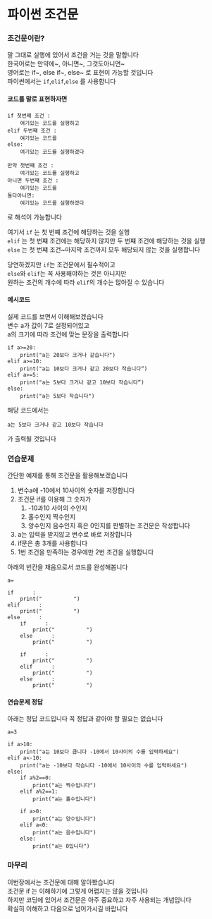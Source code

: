 # 파이썬 조건문

### 조건문이란?
말 그대로 실행에 있어서 조건을 거는 것을 말합니다  
한국어로는 만약에~, 아니면~, 그것도아니면~  
영어로는 if~, else if~, else~ 로 표현이 가능할 것입니다  
파이썬에서는 `if`,`elif`,`else` 를 사용합니다  


#### 코드를 말로 표현하자면
```
if 첫번쨰 조건 :
	여기있는 코드를 실행하고
elif 두번쨰 조건 :
	여기있는 코드를
else:
	여기있는 코드를 실행하겠다
```
```
만약 첫번쨰 조건 :
	여기있는 코드를 실행하고
아니면 두번쨰 조건 :
	여기있는 코드를
둘다아니면:
	여기있는 코드를 실행하겠다
```
로 해석이 가능합니다  

  
여기서 `if` 는 첫 번쨰 조건에 해당하는 것을 실행  
`elif` 는 첫 번쨰 조건에는 해당하지 않지만 두 번쨰 조건에 해당하는 것을 실행  
`else` 는 첫 번쨰 조건~마지막 조건까지 모두 해당되지 않는 것을 실행합니다
  
당연하겠지만 `if`는 조건문에서 필수적이고  
`else`와 `elif`는 꼭 사용해야하는 것은 아니지만  
원하는 조건의 개수에 따라 `elif`의 개수는 많아질 수 있습니다

#### 예시코드  
실제 코드를 보면서 이해해보겠습니다  
변수 a가 값이 7로 설정되어있고   
a의 크기에 따라 조건에 맞는 문장을 출력합니다  

```a=7
if a>=20:
	print("a는 20보다 크거나 같습니다")
elif a>=10:
	print("a는 10보다 크거나 같고 20보다 작습니다“)
elif a>=5:
	print("a는 5보다 크거나 같고 10보다 작습니다“)
else:
	print("a는 5보다 작습니다")
```
해당 코드에서는  
```
a는 5보다 크거나 같고 10보다 작습니다
```
가 출력될 것입니다 


### 연습문제
간단한 예제를 통해 조건문을 활용해보겠습니다

1. 변수a에 -10에서 10사이의 숫자를 저장합니다
2. 조건문 if를 이용해 그 숫자가
	1. -10과10 사이의 수인지
	2. 홀수인지 짝수인지
	3. 양수인지 음수인지 혹은 0인지를 판별하는 조건문은 작성합니다
3. a는 입력을 받지않고 변수로 바로 저장합니다
4. if문은 총 3개를 사용합니다
5. 1번 조건을 만족하는 경우에만 2번 조건을 실행합니다

아래의 빈칸을 채움으로서 코드를 완성해봅니다
```
a=

if      :
	print("          ")
elif      :
	print("          ")
else      :
	if      :
		print("          ")
	else      :
		print("          ")

	if      :
		print("          ")
	elif      :
		print("          ")
	else      :
		print("          ")
```




#### 연습문제 정답
아래는 정답 코드입니다 꼭 정답과 같아야 할 필요는 없습니다
```
a=3

if a>10:
	print("a는 10보다 큽니다 -10에서 10사이의 수를 입력하세요")
elif a<-10:
	print("a는 -10보다 작습니다 -10에서 10사이의 수를 입력하세요")
else:
	if a%2==0:
		print("a는 짝수입니다")
	elif a%2==1:
		print("a는 홀수입니다")

	if a>0:
		print("a는 양수입니다")
	elif a<0:
		print("a는 음수입니다")
	else:
		print("a는 0입니다")
```


### 마무리
이번장에서는 조건문에 대해 알아봤습니다  
조건문 if 는 이해하기에 그렇게 어렵지는 않을 것입니다  
하지만 코딩에 있어서 조건문은 아주 중요하고 자주 사용되는 개념입니다  
확실히 이해하고 다음으로 넘어가시길 바랍니다